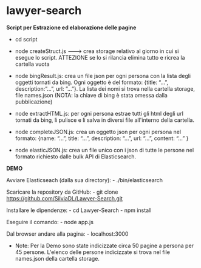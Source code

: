 # lawyer-search

**Script per Estrazione ed elaborazione delle pagine**

- cd script

- node createStruct.js ---> crea storage relativo al giorno in cui si esegue lo script. ATTEZIONE se lo si rilancia elimina tutto e ricrea la cartella vuota

- node bingResult.js: crea un file json per ogni persona con la lista degli oggetti tornati da bing. Ogni oggetto è del formato: {title: “...”, description:”...”, url: ”...”}. La lista dei nomi si trova nella cartella storage, file names.json
(NOTA: la chiave di bing è stata omessa dalla pubblicazione)

- node extractHTML.js: per ogni persona estrae tutti gli html degli url tornati da bing, li pulisce e li salva in diversi file all'interno della cartella. 

- node completeJSON.js: crea un oggetto json per ogni persona nel formato:  {name: “...”, title: “...”, description: “...”, url: “...”, content: “...” }

- node elasticJSON.js: crea un file unico con i json di tutte le persone nel formato richiesto dalle bulk API di Elasticsearch.

**DEMO**

Avviare Elasticseach (dalla sua directory):
	- ./bin/elasticsearch

Scaricare la repository da GitHub:
	- git clone https://github.com/SilviaDL/Lawyer-Search.git

Installare le dipendenze:
	- cd Lawyer-Search
	- npm install

Eseguire il comando:
	- node app.js

Dal browser andare alla pagina:
	- localhost:3000
	
* Note: Per la Demo sono state indicizzate circa 50 pagine a persona per 45 persone. L'elenco delle persone indicizzate si trova nel file names.json della cartella storage.